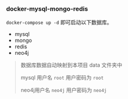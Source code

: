 ### docker-mysql-mongo-redis



`docker-compose up -d` 即可启动以下数据库。  

* mysql
* mongo
* redis
* neo4j



> 数据库数据自动映射到本项目 data 文件夹中
>
> mysql 用户名 `root` 用户密码为 `root`  
>
> neo4j用户名 `neo4j` 用户密码为 `neo4j`  